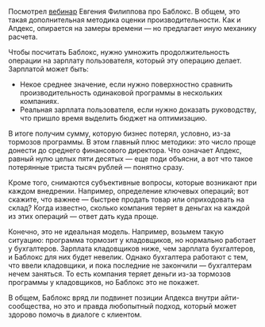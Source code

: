 ﻿Посмотрел [вебинар](https://www.youtube.com/watch?v=p6D7SdhO4LI) Евгения Филиппова про Баблокс. В общем, это такая дополнительная методика оценки производительности. Как и Апдекс, опирается на замеры времени — но предлагает иную механику расчета.

Чтобы посчитать Баблокс, нужно умножить продолжительность операции на зарплату пользователя, который эту операцию делает. Зарплатой может быть:

- Некое среднее значение, если нужно поверхностно сравнить производительность одинаковой программы в нескольких компаниях.
- Реальная зарплата пользователя, если нужно доказать руководству, что пришло время выделить бюджет на оптимизацию.

В итоге получим сумму, которую бизнес потерял, условно, из-за тормозов программы. В этом главный плюс методики: это число проще донести до среднего финансового директора. Что означает Апдекс, равный нулю целых пяти десятых — еще поди объясни, а вот что такое потерянные триста тысяч рублей — понятно сразу.

Кроме того, снимаются субъективные вопросы, которые возникают при каждом внедрении. Например, определение ключевых операций; вот скажите, что важнее — быстрее продать товар или оприходовать на склад? Когда известно, сколько компания теряет в деньгах на каждой из этих операций — ответ дать куда проще.

Конечно, это не идеальная модель. Например, возьмем такую ситуацию: программа тормозит у кладовщиков, но нормально работает у бухгалтеров. Зарплата кладовщиков ниже, чем зарплата бухгалтеров, и Баблокс для них будет невелик. Однако бухгалтера работают с тем, что ввели кладовщики, и пока последние не закончили — бухгалтерам нечем заняться. То есть компания теряет деньги из-за тормозов программы у кладовщиков, но Баблокс это не покажет.

В общем, Баблокс вряд ли подвинет позиции Апдекса внутри айти-сообщества, но это и правда любопытный подход, который может здорово помочь в диалоге с клиентом.